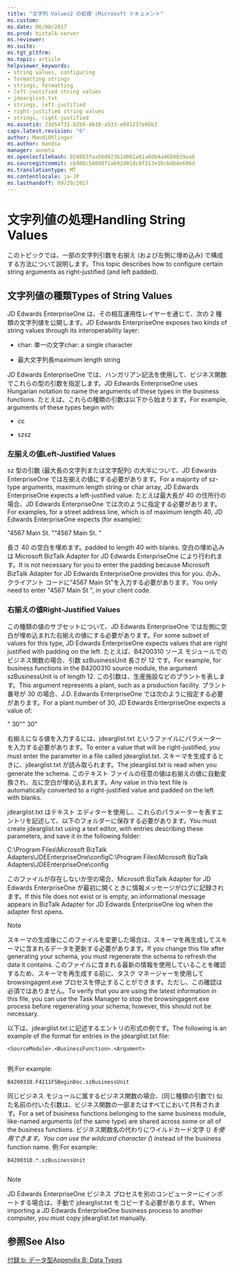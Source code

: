 ```yaml
---
title: "文字列 Values2 の処理 |Microsoft ドキュメント"
ms.custom: 
ms.date: 06/08/2017
ms.prod: biztalk-server
ms.reviewer: 
ms.suite: 
ms.tgt_pltfrm: 
ms.topic: article
helpviewer_keywords:
- string values, configuring
- formatting strings
- strings, formatting
- left-justified string values
- jdearglist.txt
- strings, left-justified
- right-justified string values
- strings, right-justified
ms.assetid: 23d54731-b2b9-4610-a533-e041237e0bb3
caps.latest.revision: "6"
author: MandiOhlinger
ms.author: mandia
manager: anneta
ms.openlocfilehash: 024663faa56d92361d861a61a0d64a4608839aa6
ms.sourcegitcommit: cb908c540d8f1a692d01dc8f313e16cb4b4e696d
ms.translationtype: MT
ms.contentlocale: ja-JP
ms.lasthandoff: 09/20/2017
---
```

# <a name="handling-string-values"></a><span data-ttu-id="31d13-102">文字列値の処理</span><span class="sxs-lookup"><span data-stu-id="31d13-102">Handling String Values</span></span>
<span data-ttu-id="31d13-103">このトピックでは、一部の文字列引数を右揃え (および左側に埋め込み) で構成する方法について説明します。</span><span class="sxs-lookup"><span data-stu-id="31d13-103">This topic describes how to configure certain string arguments as right-justified (and left padded).</span></span>  
  
## <a name="types-of-string-values"></a><span data-ttu-id="31d13-104">文字列値の種類</span><span class="sxs-lookup"><span data-stu-id="31d13-104">Types of String Values</span></span>  
 <span data-ttu-id="31d13-105">JD Edwards EnterpriseOne は、その相互運用性レイヤーを通じて、次の 2 種類の文字列値を公開します。</span><span class="sxs-lookup"><span data-stu-id="31d13-105">JD Edwards EnterpriseOne exposes two kinds of string values through its interoperability layer:</span></span>  
  
-   <span data-ttu-id="31d13-106">char: 単一の文字</span><span class="sxs-lookup"><span data-stu-id="31d13-106">char: a single character</span></span>  
  
-   <span data-ttu-id="31d13-107">最大文字列長</span><span class="sxs-lookup"><span data-stu-id="31d13-107">maximum length string</span></span>  
  
 <span data-ttu-id="31d13-108">JD Edwards EnterpriseOne では、ハンガリアン記法を使用して、ビジネス関数でこれらの型の引数を指定します。</span><span class="sxs-lookup"><span data-stu-id="31d13-108">JD Edwards EnterpriseOne uses Hungarian notation to name the arguments of these types in the business functions.</span></span> <span data-ttu-id="31d13-109">たとえば、これらの種類の引数は以下から始まります。</span><span class="sxs-lookup"><span data-stu-id="31d13-109">For example, arguments of these types begin with:</span></span>  
  
-   <span data-ttu-id="31d13-110">c</span><span class="sxs-lookup"><span data-stu-id="31d13-110">c</span></span>  
  
-   <span data-ttu-id="31d13-111">sz</span><span class="sxs-lookup"><span data-stu-id="31d13-111">sz</span></span>  
  
### <a name="left-justified-values"></a><span data-ttu-id="31d13-112">左揃えの値</span><span class="sxs-lookup"><span data-stu-id="31d13-112">Left-Justified Values</span></span>  
 <span data-ttu-id="31d13-113">sz 型の引数 (最大長の文字列または文字配列) の大半について、JD Edwards EnterpriseOne では左揃えの値にする必要があります。</span><span class="sxs-lookup"><span data-stu-id="31d13-113">For a majority of sz-type arguments, maximum length string or char array, JD Edwards EnterpriseOne expects a left-justified value.</span></span> <span data-ttu-id="31d13-114">たとえば最大長が 40 の住所行の場合、JD Edwards EnterpriseOne では次のように指定する必要があります。</span><span class="sxs-lookup"><span data-stu-id="31d13-114">For examples, for a street address line, which is of maximum length 40, JD Edwards EnterpriseOne expects (for example):</span></span>  
  
 <span data-ttu-id="31d13-115">"4567 Main St.    "</span><span class="sxs-lookup"><span data-stu-id="31d13-115">"4567 Main St.    "</span></span>  
  
 <span data-ttu-id="31d13-116">長さ 40 の空白を埋めます。</span><span class="sxs-lookup"><span data-stu-id="31d13-116">padded to length 40 with blanks.</span></span> <span data-ttu-id="31d13-117">空白の埋め込みは Microsoft BizTalk Adapter for JD Edwards EnterpriseOne により行われます。</span><span class="sxs-lookup"><span data-stu-id="31d13-117">It is not necessary for you to enter the padding because Microsoft BizTalk Adapter for JD Edwards EnterpriseOne provides this for you.</span></span> <span data-ttu-id="31d13-118">のみ、クライアント コードに"4567 Main St"を入力する必要があります。</span><span class="sxs-lookup"><span data-stu-id="31d13-118">You only need to enter "4567 Main St ", in your client code.</span></span>  
  
### <a name="right-justified-values"></a><span data-ttu-id="31d13-119">右揃えの値</span><span class="sxs-lookup"><span data-stu-id="31d13-119">Right-Justified Values</span></span>  
 <span data-ttu-id="31d13-120">この種類の値のサブセットについて、JD Edwards EnterpriseOne では左側に空白が埋め込まれた右揃えの値にする必要があります。</span><span class="sxs-lookup"><span data-stu-id="31d13-120">For some subset of values for this type, JD Edwards EnterpriseOne expects values that are right justified with padding on the left.</span></span> <span data-ttu-id="31d13-121">たとえば、B4200310 ソース モジュールでのビジネス関数の場合、引数 szBusinessUnit 長さが 12 です。</span><span class="sxs-lookup"><span data-stu-id="31d13-121">For example, for business functions in the B4200310 source module, the argument szBusinessUnit is of length 12.</span></span> <span data-ttu-id="31d13-122">この引数は、生産施設などのプラントを表します。</span><span class="sxs-lookup"><span data-stu-id="31d13-122">This argument represents a plant, such as a production facility.</span></span> <span data-ttu-id="31d13-123">プラント番号が 30 の場合、J.D. Edwards EnterpriseOne では次のように指定する必要があります。</span><span class="sxs-lookup"><span data-stu-id="31d13-123">For a plant number of 30, JD Edwards EnterpriseOne expects a value of:</span></span>  
  
 <span data-ttu-id="31d13-124">"           30"</span><span class="sxs-lookup"><span data-stu-id="31d13-124">"           30"</span></span>  
  
 <span data-ttu-id="31d13-125">右揃えになる値を入力するには、jdearglist.txt というファイルにパラメーターを入力する必要があります。</span><span class="sxs-lookup"><span data-stu-id="31d13-125">To enter a value that will be right-justified, you must enter the parameter in a file called jdearglist.txt.</span></span> <span data-ttu-id="31d13-126">スキーマを生成するときに、jdearglist.txt が読み取られます。</span><span class="sxs-lookup"><span data-stu-id="31d13-126">The jdearglist.txt is read when you generate the schema.</span></span> <span data-ttu-id="31d13-127">このテキスト ファイルの任意の値は右揃えの値に自動変換され、左に空白が埋め込まれます。</span><span class="sxs-lookup"><span data-stu-id="31d13-127">Any value in this text file is automatically converted to a right-justified value and padded on the left with blanks.</span></span>  
  
 <span data-ttu-id="31d13-128">jdearglist.txt はテキスト エディターを使用し、これらのパラメーターを表すエントリを記述して、以下のフォルダーに保存する必要があります。</span><span class="sxs-lookup"><span data-stu-id="31d13-128">You must create jdearglist.txt using a text editor, with entries describing these parameters, and save it in the following folder:</span></span>  
  
 <span data-ttu-id="31d13-129">C:\Program Files\Microsoft BizTalk Adapters\JDEEnterpriseOne\config</span><span class="sxs-lookup"><span data-stu-id="31d13-129">C:\Program Files\Microsoft BizTalk Adapters\JDEEnterpriseOne\config</span></span>  
  
 <span data-ttu-id="31d13-130">このファイルが存在しないか空の場合、Microsoft BizTalk Adapter for JD Edwards EnterpriseOne が最初に開くときに情報メッセージがログに記録されます。</span><span class="sxs-lookup"><span data-stu-id="31d13-130">If this file does not exist or is empty, an informational message appears in BizTalk Adapter for JD Edwards EnterpriseOne log when the adapter first opens.</span></span>  
  
> [!NOTE]
>  <span data-ttu-id="31d13-131">スキーマの生成後にこのファイルを変更した場合は、スキーマを再生成してスキーマに含まれるデータを更新する必要があります。</span><span class="sxs-lookup"><span data-stu-id="31d13-131">If you change this file after generating your schema, you must regenerate the schema to refresh the data it contains.</span></span> <span data-ttu-id="31d13-132">このファイルに含まれる最新の情報を使用していることを確認するため、スキーマを再生成する前に、タスク マネージャーを使用して browsingagent.exe プロセスを停止することができます。ただし、この確認は必須ではありません。</span><span class="sxs-lookup"><span data-stu-id="31d13-132">To verify that you are using the latest information in this file, you can use the Task Manager to stop the browsingagent.exe process before regenerating your schema; however, this should not be necessary.</span></span>  
  
 <span data-ttu-id="31d13-133">以下は、jdearglist.txt に記述するエントリの形式の例です。</span><span class="sxs-lookup"><span data-stu-id="31d13-133">The following is an example of the format for entries in the jdearglist.txt file:</span></span>  
  
```  
<SourceModule>.<BusinessFunction>.<Argument>  
  
```  
  
 <span data-ttu-id="31d13-134">例:</span><span class="sxs-lookup"><span data-stu-id="31d13-134">For example:</span></span>  
  
```  
B4200310.F4211FSBeginDoc.szBusinessUnit  
```  
  
 <span data-ttu-id="31d13-135">同じビジネス モジュールに属するビジネス関数の場合、(同じ種類の引数で) 似た名前の付いた引数は、ビジネス関数の一部またはすべてにおいて共有されます。</span><span class="sxs-lookup"><span data-stu-id="31d13-135">For a set of business functions belonging to the same business module, like-named arguments (of the same type) are shared across some or all of the business functions.</span></span> <span data-ttu-id="31d13-136">ビジネス関数名の代わりにワイルドカード文字 (*) を使用できます。</span><span class="sxs-lookup"><span data-stu-id="31d13-136">You can use the wildcard character (*) instead of the business function name.</span></span> <span data-ttu-id="31d13-137">例:</span><span class="sxs-lookup"><span data-stu-id="31d13-137">For example:</span></span>  
  
```  
B4200310.*.szBusinessUnit  
  
```  
  
> [!NOTE]
>  <span data-ttu-id="31d13-138">JD Edwards EnterpriseOne ビジネス プロセスを別のコンピューターにインポートする場合は、手動で jdearglist.txt をコピーする必要があります。</span><span class="sxs-lookup"><span data-stu-id="31d13-138">When importing a JD Edwards EnterpriseOne business process to another computer, you must copy jdearglist.txt manually.</span></span>  
  
## <a name="see-also"></a><span data-ttu-id="31d13-139">参照</span><span class="sxs-lookup"><span data-stu-id="31d13-139">See Also</span></span>  
 [<span data-ttu-id="31d13-140">付録 b: データ型</span><span class="sxs-lookup"><span data-stu-id="31d13-140">Appendix B: Data Types</span></span>](../core/appendix-b-data-types.md)